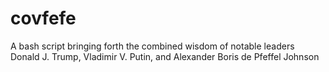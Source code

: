 # covfefe
A bash script bringing forth the combined wisdom of notable leaders Donald J. Trump, Vladimir V. Putin, and Alexander Boris de Pfeffel Johnson
